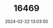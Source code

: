 ---
title: "16469"
category: "Bufoides kempi"
draft: false
date: 2024-02-22 13:03:50
languages:
  English: ["Garo Hills Toad", "Garo Hills Tree Toad", "Kemp's Asian Tree Toad"]
---